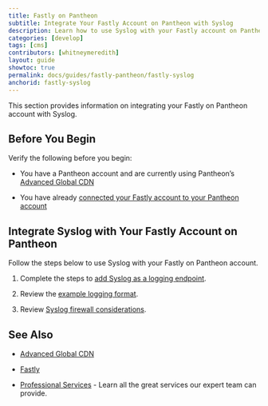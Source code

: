 ```yaml
---
title: Fastly on Pantheon
subtitle: Integrate Your Fastly Account on Pantheon with Syslog
description: Learn how to use Syslog with your Fastly account on Pantheon.
categories: [develop]
tags: [cms]
contributors: [whitneymeredith]
layout: guide
showtoc: true
permalink: docs/guides/fastly-pantheon/fastly-syslog
anchorid: fastly-syslog
---
```


This section provides information on integrating your Fastly on Pantheon account with Syslog.

## Before You Begin

Verify the following before you begin:

- You have a Pantheon account and are currently using Pantheon’s [Advanced Global CDN](/guides/professional-services/advanced-global-cdn)

- You have already [connected your Fastly account to your Pantheon account](/guides/fastly-pantheon/connect-fastly)

## Integrate Syslog with Your Fastly Account on Pantheon

Follow the steps below to use Syslog with your Fastly on Pantheon account.

1. Complete the steps to [add Syslog as a logging endpoint](https://docs.fastly.com/en/guides/log-streaming-syslog#adding-syslog-as-a-logging-endpoint).

1. Review the [example logging format](https://docs.fastly.com/en/guides/log-streaming-syslog#example-format).

1. Review [Syslog firewall considerations](https://docs.fastly.com/en/guides/log-streaming-syslog#firewall-considerations).

## See Also

- [Advanced Global CDN](/guides/professional-services/advanced-global-cdn)

- [Fastly](https://explore.fastly.com)

- [Professional Services](/guides/professional-services) - Learn all the great services our expert team can provide.

